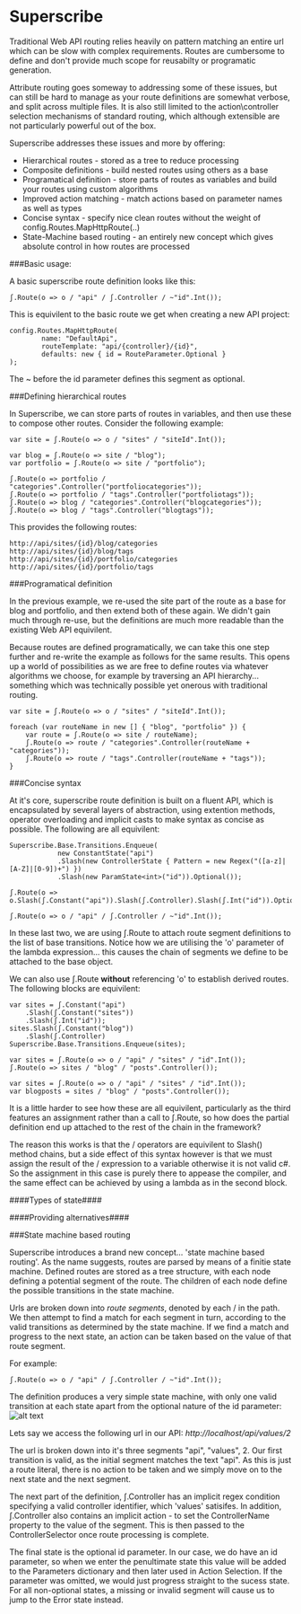 Superscribe
===========

Traditional Web API routing relies heavily on pattern matching an entire url which can be slow with complex requirements. Routes are cumbersome to define and don't provide much scope for reusabilty or programatic generation.

Attribute routing goes someway to addressing some of these issues, but can still be hard to manage as your route definitions are somewhat verbose, and split across multiple files. It is also still limited to the action\controller selection mechanisms of standard routing, which although extensible are not particularly powerful out of the box.

Superscribe addresses these issues and more by offering:

* Hierarchical routes - stored as a tree to reduce processing
* Composite definitions - build nested routes using others as a base
* Programatical definition - store parts of routes as variables and build your routes using custom algorithms
* Improved action matching - match actions based on parameter names as well as types
* Concise syntax - specify nice clean routes without the weight of config.Routes.MapHttpRoute(..)
* State-Machine based routing - an entirely new concept which gives absolute control in how routes are processed

###Basic usage:

A basic superscribe route definition looks like this:

    ʃ.Route(o => o / "api" / ʃ.Controller / ~"id".Int());
    
This is equivilent to the basic route we get when creating a new API project:

    config.Routes.MapHttpRoute(
            name: "DefaultApi",
            routeTemplate: "api/{controller}/{id}",
            defaults: new { id = RouteParameter.Optional }
    );

The ~ before the id parameter defines this segment as optional.

###Defining hierarchical routes

In Superscribe, we can store parts of routes in variables, and then use these to compose other routes. Consider the following example:

    var site = ʃ.Route(o => o / "sites" / "siteId".Int());
    
    var blog = ʃ.Route(o => site / "blog"); 
    var portfolio = ʃ.Route(o => site / "portfolio");
    
    ʃ.Route(o => portfolio / "categories".Controller("portfoliocategories"));
    ʃ.Route(o => portfolio / "tags".Controller("portfoliotags"));
    ʃ.Route(o => blog / "categories".Controller("blogcategories"));
    ʃ.Route(o => blog / "tags".Controller("blogtags"));

This provides the following routes:

    http://api/sites/{id}/blog/categories
    http://api/sites/{id}/blog/tags
    http://api/sites/{id}/portfolio/categories
    http://api/sites/{id}/portfolio/tags

###Programatical definition

In the previous example, we re-used the site part of the route as a base for blog and portfolio, and then extend both of these again. We didn't gain much through re-use, but the definitions are much more readable than the existing Web API equivilent.

Because routes are defined programatically, we can take this one step further and re-write the example as follows for the same results. This opens up a world of possibilities as we are free to define routes via whatever algorithms we choose, for example by traversing an API hierarchy... something which was technically possible yet onerous with traditional routing.

    var site = ʃ.Route(o => o / "sites" / "siteId".Int());
    
    foreach (var routeName in new [] { "blog", "portfolio" }) {
        var route = ʃ.Route(o => site / routeName);
        ʃ.Route(o => route / "categories".Controller(routeName + "categories"));
        ʃ.Route(o => route / "tags".Controller(routeName + "tags"));
    }
    
###Concise syntax

At it's core, superscribe route definition is built on a fluent API, which is encapsulated by several layers of abstraction, using extention methods, operator overloading and implicit casts to make syntax as concise as possible. The following are all equivilent:

    Superscribe.Base.Transitions.Enqueue(
                new ConstantState("api")
                .Slash(new ControllerState { Pattern = new Regex("([a-z]|[A-Z]|[0-9])+") })
                .Slash(new ParamState<int>("id")).Optional());

    ʃ.Route(o => o.Slash(ʃ.Constant("api")).Slash(ʃ.Controller).Slash(ʃ.Int("id")).Optional());

    ʃ.Route(o => o / "api" / ʃ.Controller / ~"id".Int());
    
In these last two, we are using ʃ.Route to attach route segment definitions to the list of base transitions. Notice how we are utilising the 'o' parameter of the lambda expression... this causes the chain of segments we define to be attached to the base object.

We can also use ʃ.Route **without** referencing 'o' to establish derived routes. The following blocks are equivilent:

    var sites = ʃ.Constant("api")
        .Slash(ʃ.Constant("sites"))
        .Slash(ʃ.Int("id"));
    sites.Slash(ʃ.Constant("blog"))
        .Slash(ʃ.Controller)
    Superscribe.Base.Transitions.Enqueue(sites);
    
    var sites = ʃ.Route(o => o / "api" / "sites" / "id".Int());
    ʃ.Route(o => sites / "blog" / "posts".Controller());
    
    var sites = ʃ.Route(o => o / "api" / "sites" / "id".Int());
    var blogposts = sites / "blog" / "posts".Controller());
       
It is a little harder to see how these are all equivilent, particularly as the third features an assignment rather than a call to ʃ.Route, so how does the partial definition end up attached to the rest of the chain in the framework?

The reason this works is that the / operators are equivilent to Slash() method chains, but a side effect of this syntax however is that we must assign the result of the / expression to a variable otherwise it is not valid c#. So the assignment in this case is purely there to appease the compiler, and the same effect can be achieved by using a lambda as in the second block.

####Types of state####

####Providing alternatives####
    
###State machine based routing

Superscribe introduces a brand new concept... 'state machine based routing'. As the name suggests, routes are parsed by means of a finitie state machine. Defined routes are stored as a tree structure, with each node defining a potential segment of the route. The children of each node define the possible transitions in the state machine.

Urls are broken down into *route segments*, denoted by each / in the path. We then attempt to find a match for each segment in turn, according to the valid transitions as determined by the state machine. If we find a match and progress to the next state, an action can be taken based on the value of that route segment.

For example:

    ʃ.Route(o => o / "api" / ʃ.Controller / ~"id".Int());

The definition produces a very simple state machine, with only one valid transition at each state apart from the optional nature of the id parameter:
![alt text](https://raw.github.com/Roysvork/Superscribe/master/Documentation/Images/basicstatemachine.png "Basic state machine")

Lets say we access the following url in our API: *http://localhost/api/values/2*
  
The url is broken down into it's three segments "api", "values", 2. Our first transition is valid, as the initial segment matches the text "api". As this is just a route literal, there is no action to be taken and we simply move on to the next state and the next segment. 

The next part of the definition, ʃ.Controller has an implicit regex condition specifying a valid controller identifier, which 'values' satisifes. In addition, ʃ.Controller also contains an implicit action - to set the ControllerName property to the value of the segment. This is then passed to the ControllerSelector once route processing is complete. 

The final state is the optional id parameter. In our case, we do have an id parameter, so when we enter the penultimate state this value will be added to the Parameters dictionary and then later used in Action Selection. If the parameter was omitted, we would just progress straight to the sucess state. For all non-optional states, a missing or invalid segment will cause us to jump to the Error state instead.
